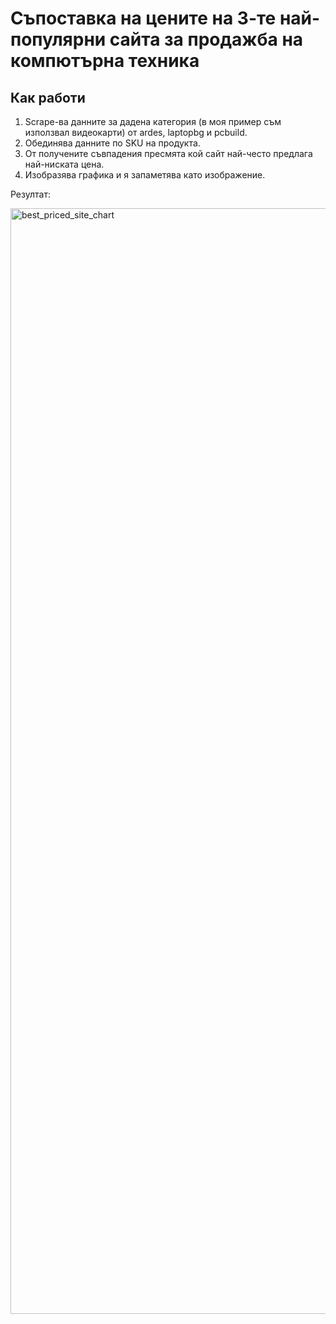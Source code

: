 # Съпоставка на цените на 3-те най-популярни сайта за продажба на компютърна техника



## Как работи



1. Scrape-ва данните за дадена категория (в моя пример съм използвал видеокарти) от ardes, laptopbg и pcbuild.
2. Обединява данните по SKU на продукта.
3. От получените съвпадения пресмята кой сайт най-често предлага най-ниската цена.
4. Изобразява графика и я запаметява като изображение.



Резултат:



<img width="2969" height="1769" alt="best_priced_site_chart" src="https://github.com/user-attachments/assets/522e6b65-6386-46a7-9ec7-87708df01e70" />
